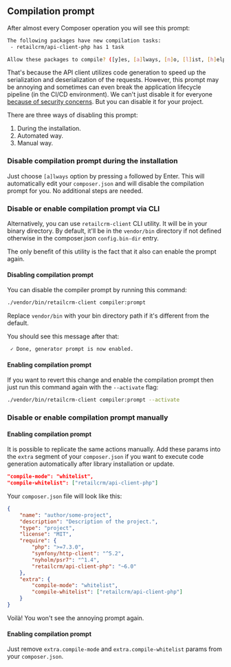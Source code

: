 ## Compilation prompt

After almost every Composer operation you will see this prompt:
```sh
The following packages have new compilation tasks:
 - retailcrm/api-client-php has 1 task

Allow these packages to compile? ([y]es, [a]lways, [n]o, [l]ist, [h]elp)
```

That's because the API client utilizes code generation to speed up the serialization and deserialization of the requests. However,
this prompt may be annoying and sometimes can even break the application lifecycle pipeline (in the CI/CD environment). We can't just
disable it for everyone [because of security concerns](https://github.com/composer/composer/issues/1193). But you can disable it for your project.

There are three ways of disabling this prompt:
1. During the installation.
2. Automated way.
3. Manual way.

### Disable compilation prompt during the installation

Just choose `[a]lways` option by pressing `a` followed by Enter. This will automatically edit your `composer.json` and will disable 
the compilation prompt for you. No additional steps are needed.

### Disable or enable compilation prompt via CLI

Alternatively, you can use `retailcrm-client` CLI utility. It will be in your binary directory. By default, it'll be in the
`vendor/bin` directory if not defined otherwise in the composer.json `config.bin-dir` entry.

The only benefit of this utility is the fact that it also can enable the prompt again.

#### Disabling compilation prompt

You can disable the compiler prompt by running this command:

```sh
./vendor/bin/retailcrm-client compiler:prompt
```

Replace `vendor/bin` with your bin directory path if it's different from the default.

You should see this message after that:
```sh
 ✓ Done, generator prompt is now enabled.
```

#### Enabling compilation prompt

If you want to revert this change and enable the compilation prompt then just run this command again with the `--activate` flag:

```sh
./vendor/bin/retailcrm-client compiler:prompt --activate
```

### Disable or enable compilation prompt manually

#### Enabling compilation prompt

It is possible to replicate the same actions manually. Add these params into the `extra` segment of your `composer.json` if
you want to execute code generation automatically after library installation or update.

```json
"compile-mode": "whitelist",
"compile-whitelist": ["retailcrm/api-client-php"]
```

Your `composer.json` file will look like this:
```json
{
    "name": "author/some-project",
    "description": "Description of the project.",
    "type": "project",
    "license": "MIT",
    "require": {
        "php": ">=7.3.0",
        "symfony/http-client": "^5.2",
        "nyholm/psr7": "^1.4",
        "retailcrm/api-client-php": "~6.0"
    },
    "extra": {
        "compile-mode": "whitelist",
        "compile-whitelist": ["retailcrm/api-client-php"]
    }
}
```

Voilà! You won't see the annoying prompt again.

#### Enabling compilation prompt

Just remove `extra.compile-mode` and `extra.compile-whitelist` params from your `composer.json`.
